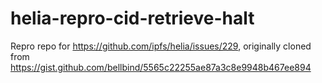 # helia-repro-cid-retrieve-halt

Repro repo for https://github.com/ipfs/helia/issues/229, originally cloned from https://gist.github.com/bellbind/5565c22255ae87a3c8e9948b467ee894

